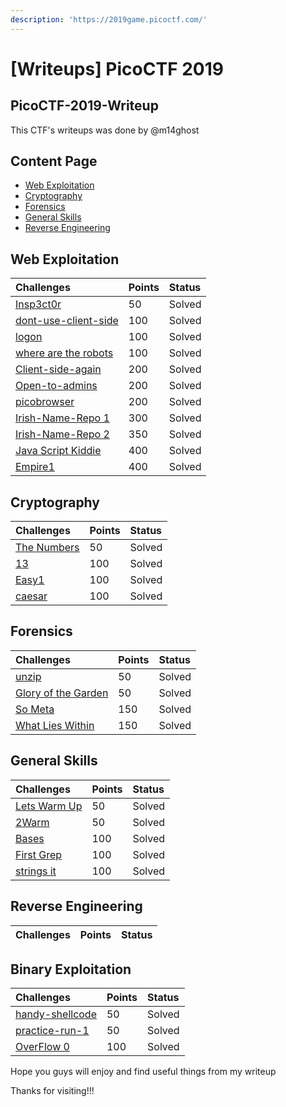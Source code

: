 ```yaml
---
description: 'https://2019game.picoctf.com/'
---
```


# \[Writeups\] PicoCTF 2019

## PicoCTF-2019-Writeup

This CTF's writeups was done by @m14ghost

## Content Page

* [Web Exploitation](https://github.com/m14ghost/PicoCTF-2019-Writeup#Web-Exploitation)
* [Cryptography](https://github.com/m14ghost/PicoCTF-2019-Writeup#Cryptography)
* [Forensics](https://github.com/m14ghost/PicoCTF-2019-Writeup#Foresics)
* [General Skills](https://github.com/m14ghost/PicoCTF-2019-Writeup#General-Skills)
* [Reverse Engineering](https://github.com/m14ghost/PicoCTF-2019-Writeup#Reverse-Engineering)

## Web Exploitation

| Challenges | Points | Status |
| :--- | :--- | :--- |
| [Insp3ct0r]() | 50 | Solved |
| [dont-use-client-side]() | 100 | Solved |
| [logon]() | 100 | Solved |
| [where are the robots]() | 100 | Solved |
| [Client-side-again]() | 200 | Solved |
| [Open-to-admins]() | 200 | Solved |
| [picobrowser](https://github.com/m14ghost/PicoCTF-2019-Writeup/blob/master) | 200 | Solved |
| [Irish-Name-Repo 1]() | 300 | Solved |
| [Irish-Name-Repo 2]() | 350 | Solved |
| [Java Script Kiddie](https://github.com/m14ghost/PicoCTF-2019-Writeup/blob/master/Web%20Exploitation/Java-Script-Kiddie.md) | 400 | Solved |
| [Empire1](https://github.com/m14ghost/PicoCTF-2019-Writeup/blob/master/Web%20Exploitation/Empire1.md) | 400 | Solved |

## Cryptography

| Challenges | Points | Status |
| :--- | :--- | :--- |
| [The Numbers](https://github.com/m14ghost/PicoCTF-2019-Writeup/blob/master/Cryptography/The-numbers.md) | 50 | Solved |
| [13](https://github.com/m14ghost/PicoCTF-2019-Writeup/blob/master/Cryptography/13.md) | 100 | Solved |
| [Easy1](https://github.com/m14ghost/PicoCTF-2019-Writeup/blob/master/Cryptography/Easy1.md) | 100 | Solved |
| [caesar](https://github.com/m14ghost/PicoCTF-2019-Writeup/blob/master/Cryptography/caesar.md) | 100 | Solved |

## Forensics

| Challenges | Points | Status |
| :--- | :--- | :--- |
| [unzip](https://github.com/m14ghost/PicoCTF-2019-Writeup/blob/master/Forensics/unzip.md) | 50 | Solved |
| [Glory of the Garden](https://github.com/m14ghost/PicoCTF-2019-Writeup/blob/master/Forensics/Glory-of-the-Garden.md) | 50 | Solved |
| [So Meta](https://github.com/m14ghost/PicoCTF-2019-Writeup/blob/master/Forensics/So-meta.md) | 150 | Solved |
| [What Lies Within](https://github.com/m14ghost/PicoCTF-2019-Writeup/blob/master/Forensics/What-Lies-Within.md) | 150 | Solved |

## General Skills

| Challenges | Points | Status |
| :--- | :--- | :--- |
| [Lets Warm Up](https://github.com/m14ghost/PicoCTF-2019-Writeup/blob/master/General%20Skills/Lets-warm-up.md) | 50 | Solved |
| [2Warm](https://github.com/m14ghost/PicoCTF-2019-Writeup/blob/master/General%20Skills/2Warm.md) | 50 | Solved |
| [Bases](https://github.com/m14ghost/PicoCTF-2019-Writeup/blob/master/General%20Skills/Bases.md) | 100 | Solved |
| [First Grep](https://github.com/m14ghost/PicoCTF-2019-Writeup/blob/master/General%20Skills/First-Grep.md) | 100 | Solved |
| [strings it](https://github.com/m14ghost/PicoCTF-2019-Writeup/blob/master/General%20Skills/strings-it.md) | 100 | Solved |

## Reverse Engineering

| Challenges | Points | Status |
| :--- | :--- | :--- |


## Binary Exploitation

| Challenges | Points | Status |
| :--- | :--- | :--- |
| [handy-shellcode](https://github.com/m14ghost/PicoCTF-2019-Writeup/blob/master/Binary%20Exploitation/handy-shellcode.md) | 50 | Solved |
| [practice-run-1](https://github.com/m14ghost/PicoCTF-2019-Writeup/blob/master/Binary%20Exploitation/practice-run-1.md) | 50 | Solved |
| [OverFlow 0](https://github.com/m14ghost/PicoCTF-2019-Writeup/blob/master/Binary%20Exploitation/OverFlow-0.md) | 100 | Solved |

Hope you guys will enjoy and find useful things from my writeup

Thanks for visiting!!!

